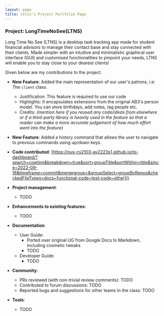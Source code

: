 ```yaml
---
layout: page
title: Colin's Project Portfolio Page
---
```


### Project: LongTimeNoSee(LTNS)

Long Time No See (LTNS) is a desktop task tracking app made for student financial advisors to manage their contact base and stay connected with their clients. Made simpler with an intuitive and minimalistic graphical user interface (GUI) and customised functionalities to pinpoint your needs, LTNS will enable you to stay close to your dearest clients!

Given below are my contributions to the project.

* **New Feature**: Added the main representation of our user's patrons, i.e: The `client` class.
  * Justification: This feature is required to use our code
  * Highlights:  It encapsulates extensions from the original AB3's person model. You can store birthdays, add notes, tag people etc.
  * Credits: *{mention here if you reused any code/ideas from elsewhere or if a third-party library is heavily used in the feature so that a reader can make a more accurate judgement of how much effort went into the feature}*

* **New Feature**: Added a history command that allows the user to navigate to previous commands using up/down keys.

* **Code contributed**: [https://nus-cs2103-ay2223s1.github.io/tp-dashboard/?search=cowlinn&breakdown=true&sort=groupTitle&sortWithin=title&since=2022-09-16&timeframe=commit&mergegroup=&groupSelect=groupByRepos&checkedFileTypes=docs~functional-code~test-code~other]()

* **Project management**:
  * TODO

* **Enhancements to existing features**:
  * TODO

* **Documentation**:
  * User Guide:
    * Ported over original UG from Google Docs to Markdown, including cosmetic tweaks
    * TODO
  * Developer Guide:
    * TODO

* **Community**:
  * PRs reviewed (with non-trivial review comments): TODO
  * Contributed to forum discussions:  TODO
  * Reported bugs and suggestions for other teams in the class: TODO

* **Tools**:
  * TODO


